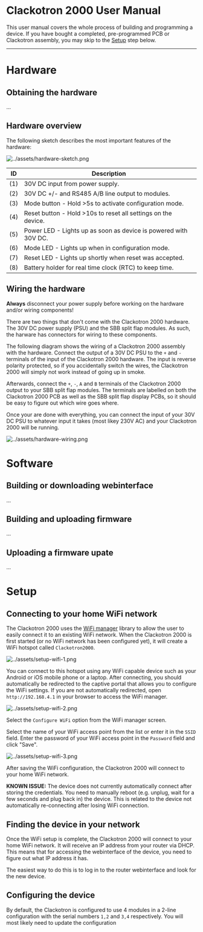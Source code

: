 # Clackotron 2000 User Manual
This user manual covers the whole process of building and programming a device. If you have bought a completed, pre-programmed PCB or Clackotron assembly, you may skip to the [Setup](#setup) step below.

---

# Hardware
## Obtaining the hardware
...

## Hardware overview
The following sketch describes the most important features of the hardware:

![../assets/hardware-sketch.png](../assets/hardware-sketch.png)

ID | Description
--- | ---
(1) | 30V DC input from power supply.
(2) | 30V DC +/- and RS485 A/B line output to modules.
(3) | Mode button - Hold >5s to activate configuration mode.
(4) | Reset button - Hold >10s to reset all settings on the device.
(5) | Power LED - Lights up as soon as device is powered with 30V DC.
(6) | Mode LED - Lights up when in configuration mode.
(7) | Reset LED - Lights up shortly when reset was accepted.
(8) | Battery holder for real time clock (RTC) to keep time.

## Wiring the hardware
**Always** disconnect your power supply before working on the hardware and/or wiring components!

There are two things that don't come with the Clackotron 2000 hardware. The 30V DC power supply (PSU) and the SBB split flap modules. As such, the harware has connectors for wiring to these components.

The following diagram shows the wiring of a Clackotron 2000 assembly with the hardware. Connect the output of a 30V DC PSU to the `+` and `-` terminals of the input of the Clackotron 2000 hardware. The input is reverse polarity protected, so if you accidentally switch the wires, the Clackotron 2000 will simply not work instead of going up in smoke.

Afterwards, connect the `+`, `-`, `A` and `B` terminals of the Clackotron 2000 output to your SBB split flap modules. The terminals are labelled on both the Clackotron 2000 PCB as well as the SBB split flap display PCBs, so it should be easy to figure out which wire goes where.

Once your are done with everything, you can connect the input of your 30V DC PSU to whatever input it takes (most likey 230V AC) and your Clackotron 2000 will be running.

![../assets/hardware-wiring.png](../assets/hardware-wiring.png)

# Software
## Building or downloading webinterface
...

## Building and uploading firmware
...

## Uploading a firmware upate
...

# Setup
## Connecting to your home WiFi network
The Clackotron 2000 uses the [WiFi manager](https://github.com/tzapu/WiFiManager) library to allow the user to easily connect it to an existing WiFi network. When the Clackotron 2000 is first started (or no WiFi network has been configured yet), it will create a WiFi hotspot called `Clackotron2000`.

![../assets/setup-wifi-1.png](../assets/setup-wifi-1.png)

You can connect to this hotspot using any WiFi capable device such as your Android or iOS mobile phone or a laptop. After connecting, you should automatically be redirected to the captive portal that allows you to configure the WiFi settings. If you are not automatically redirected, open `http://192.168.4.1` in your browser to access the WiFi manager.

![../assets/setup-wifi-2.png](../assets/setup-wifi-2.png)

Select the `Configure WiFi` option from the WiFi manager screen.

Select the name of your WiFi access point from the list or enter it in the `SSID` field. Enter the password of your WiFi access point in the `Password` field and click "Save".  

![../assets/setup-wifi-3.png](../assets/setup-wifi-3.png)

After saving the WiFi configuration, the Clackotron 2000 will connect to your home WiFi network.

**KNOWN ISSUE:** The device does not currently automatically connect after storing the credentials. You need to manually reboot (e.g. unplug, wait for a few seconds and plug back in) the device. This is related to the device not automatically re-connecting after losing WiFi connection.


## Finding the device in your network
Once the WiFi setup is complete, the Clackotron 2000 will connect to your home WiFi network. It will receive an IP address from your router via DHCP. This means that for accessing the webinterface of the device, you need to figure out what IP address it has.

The easiest way to do this is to log in to the router webinterface and look for the new device.

## Configuring the device
By default, the Clackotron is configured to use 4 modules in a 2-line configuration with the serial numbers `1,2` and `3,4` respectively. You will most likely need to update the configuration 

